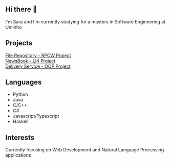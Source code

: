 ## Hi there 👋

I'm Sara and I'm currently studying for a masters in Software Engineering at Uminho <br/>

## Projects

[File Repository - RPCW Project](https://github.com/haz145/RPCW2022/tree/main/Projeto) <br/>
[NewsBook - LI4 Project](https://github.com/chelesgaroth/NewsBook-Project) <br/>
[Delivery Service - OOP Project](https://github.com/benjamimcoelho/Trabalho-POO) <br/>

## Languages

* Python
* Java
* C/C++
* C#
* Javascript/Typescript
* Haskell

## Interests

Currently focusing on Web Development and Natural Language Processing applications

<!--
**haz145/haz145** is a ✨ _special_ ✨ repository because its `README.md` (this file) appears on your GitHub profile.

Here are some ideas to get you started:

- 🔭 I’m currently working on ...
- 🌱 I’m currently learning ...
- 👯 I’m looking to collaborate on ...
- 🤔 I’m looking for help with ...
- 💬 Ask me about ...
- 📫 How to reach me: ...
- 😄 Pronouns: ...
- ⚡ Fun fact: ...
-->
